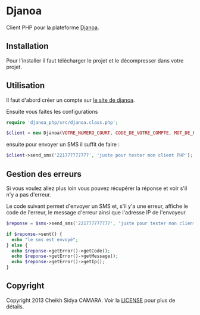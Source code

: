 Djanoa
======

Client PHP pour la plateforme [Djanoa](http://www.djanoa.com).

Installation
------------
Pour l'installer il faut télécharger le projet et le décompresser dans votre projet.

Utilisation
-----------
Il faut d'abord créer un compte sur [le site de djanoa](http://www.djanoa.com).

Ensuite vous faites les configurations
```php
require 'djanoa_php/src/djanoa.class.php';

$client = new Djanoa(VOTRE_NUMERO_COURT, CODE_DE_VOTRE_COMPTE, MOT_DE_PASSE);
```

ensuite pour envoyer un SMS il suffit de faire :

```php
$client->send_sms('221777777777', 'juste pour tester mon client PHP');
```

Gestion des erreurs
-------------------

Si vous voulez allez plus loin vous pouvez récupérer la réponse et voir s'il n'y a pas d'erreur.

Le code suivant permet d'envoyer un SMS et, s'il y'a une erreur, affiche le code de l'erreur, le message d'erreur ainsi que l'adresse IP de l'envoyeur.
```php
$reponse = $sms->send_sms('221777777777', 'juste pour tester mon client PHP');

if $reponse->sent() {
  echo "le sms est envoyé";
} else {
  echo $reponse->getError()->getCode();
  echo $reponse->getError()->getMessage();
  echo $reponse->getError()->getIp();
}
```

Copyright
---------
Copyright 2013 Cheikh Sidya CAMARA. Voir la [LICENSE](https://github.com/scicasoft/djanoa_php/blob/master/LICENSE.md) pour plus de détails.